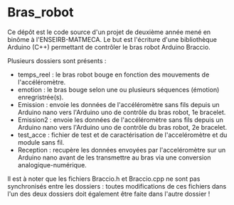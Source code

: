 # Bras_robot


Ce dépôt est le code source d'un projet de deuxième année mené en binôme à l'ENSEIRB-MATMECA. Le but est l'écriture d'une bibliothèque Arduino (C++) permettant de contrôler le bras robot Arduino Braccio.

Plusieurs dossiers sont présents :
  - temps_reel : le bras robot bouge en fonction des mouvements de l'accéléromètre.
  - emotion : le bras bouge selon une ou plusieurs séquences (émotion) enregristrée(s).
  - Emission : envoie les données de l'accéléromètre sans fils depuis un Arduino nano vers l'Arduino uno de contrôle du bras robot, 1e bracelet.
  - Emission2 : envoie les données de l'accéléromètre sans fils depuis un Arduino nano vers l'Arduino uno de contrôle du bras robot, 2e bracelet.
  - test_acce : fichier de test et de caractérisation de l'acceléromètre et du module sans fil.
  - Reception : recupère les données envoyées par l'acceléromètre sur un Arduino nano avant de les transmettre au bras via une conversion analogique-numérique.

Il est à noter que les fichiers Braccio.h et Braccio.cpp ne sont pas synchronisés entre les dossiers : toutes modifications de ces fichiers dans l'un des deux dossiers doit également être faite dans l'autre dossier !